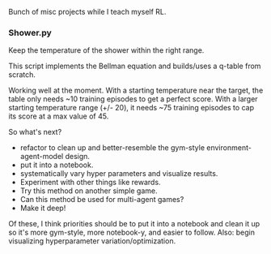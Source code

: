 Bunch of misc projects while I teach myself RL.

### Shower.py
Keep the temperature of the shower within the right range.

This script implements the Bellman equation and builds/uses a q-table from
scratch.

Working well at the moment. With a starting temperature near the target,
the table only needs ~10 training episodes to get a perfect score. With a
larger starting temperature range (+/- 20), it needs ~75 training episodes
to cap its score at a max value of 45.

So what's next?
* refactor to clean up and better-resemble the gym-style
  environment-agent-model design.
* put it into a notebook.
* systematically vary hyper parameters and visualize results.
* Experiment with other things like rewards.
* Try this method on another simple game.
* Can this method be used for multi-agent games?
* Make it deep!

Of these, I think priorities should be to put it into a notebook and clean it
up so it's more gym-style, more notebook-y, and easier to follow. Also: begin
visualizing hyperparameter variation/optimization.
